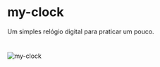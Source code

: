 # my-clock
Um simples relógio digital para praticar um pouco.
#
![my-clock](https://user-images.githubusercontent.com/88805398/156765705-99bf71b4-4b8a-404f-95bc-d204f71bdecb.gif)
